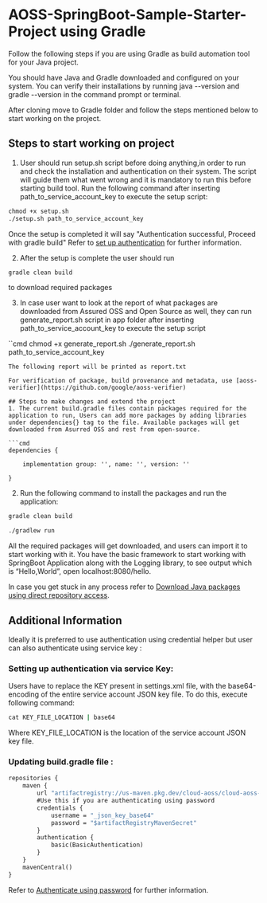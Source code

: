 # AOSS-SpringBoot-Sample-Starter-Project using Gradle

Follow the following steps if you are using Gradle as build automation tool for your Java project.

You should have Java and Gradle downloaded and configured on your system. You can verify their installations by running java --version and gradle --version in the command prompt or terminal.

After cloning move to Gradle folder and follow the steps mentioned below to start working on the project.

## Steps to start working on project
1. User should run setup.sh script before doing anything,in order to run and check the installation and authentication on their system. The script will guide them what went wrong and it is mandatory to run this before starting build tool. Run the following command after inserting path_to_service_account_key to execute the setup script:

```cmd
chmod +x setup.sh 
./setup.sh path_to_service_account_key
```
Once the setup is completed it will say "Authentication successful, Proceed with gradle build"
Refer to [set up authentication](https://cloud.google.com/assured-open-source-software/docs/validate-connection#set_up_authentication) for further information.

2. After the setup is complete the user should run 

```cmd
gradle clean build
```
to download required packages
 
3. In case user want to look at the report of what packages are downloaded from Assured OSS and Open Source as well, they can run generate_report.sh script in app folder after inserting path_to_service_account_key to execute the setup script

``cmd
chmod +x generate_report.sh
./generate_report.sh path_to_service_account_key
```
The following report will be printed as report.txt

For verification of package, build provenance and metadata, use [aoss-verifier](https://github.com/google/aoss-verifier)

## Steps to make changes and extend the project 
1. The current build.gradle files contain packages required for the application to run, Users can add more packages by adding libraries under dependencies{} tag to the file. Available packages will get downloaded from Asurred OSS and rest from open-source.

```cmd
dependencies {

    implementation group: '', name: '', version: ''

}
```
2. Run the following command to install the packages and run the application:

```cmd
gradle clean build
```

```cmd
./gradlew run
```

All the required packages will get downloaded, and users can import it to start working with it. 
You have the basic framework to start working with SpringBoot Application along with the Logging library, to see output which is “Hello,World”, open localhost:8080/hello.

In case you get stuck in any process refer to [Download Java packages using direct repository access](https://cloud.google.com/assured-open-source-software/docs/download-java-packages#access_packages_not_available_in_assured_oss).

## Additional Information

Ideally it is preferred to use authentication using credential helper but user can also authenticate using service key : 

### Setting up authentication via service Key:

Users have to replace the KEY present in settings.xml file, with the base64-encoding of the entire service account JSON key file. To do this, execute following command:

```cmd
cat KEY_FILE_LOCATION | base64
```
Where KEY_FILE_LOCATION is the location of the service account JSON key file.

### Updating build.gradle file :

```cmd
repositories {
    maven {
        url "artifactregistry://us-maven.pkg.dev/cloud-aoss/cloud-aoss-java"
        #Use this if you are authenticating using password
	    credentials {
            username = "_json_key_base64"
            password = "$artifactRegistryMavenSecret"
        }
        authentication {
            basic(BasicAuthentication)
        }
    }
    mavenCentral()
}
```
Refer to [Authenticate using password](https://cloud.google.com/assured-open-source-software/docs/download-java-packages#authenticate_using_password) for further information.